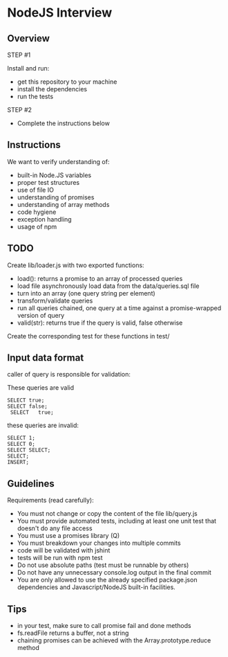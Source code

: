 # NodeJS Interview

## Overview

STEP #1

Install and run:

* get this repository to your machine
* install the dependencies
* run the tests

STEP #2

* Complete the instructions below

## Instructions

We want to verify understanding of:

* built-in Node.JS variables
* proper test structures
* use of file IO
* understanding of promises
* understanding of array methods
* code hygiene
* exception handling
* usage of npm

## TODO

Create lib/loader.js with two exported functions:

* load(): returns a promise to an array of processed queries
 * load file asynchronously load data from the data/queries.sql file
 * turn into an array (one query string per element)
 * transform/validate queries
 * run all queries chained, one query at a time against a promise-wrapped version of query
* valid(str): returns true if the query is valid, false otherwise

Create the corresponding test for these functions in test/

## Input data format

caller of query is responsible for validation:

These queries are valid

```
SELECT true;
SELECT false;
 SELECT   true;
```

these queries are invalid:

```
SELECT 1;
SELECT 0;
SELECT SELECT;
SELECT;
INSERT;
```

## Guidelines

Requirements (read carefully):

* You must not change or copy the content of the file lib/query.js
* You must provide automated tests, including at least one unit test that doesn't do any file access
* You must use a promises library (Q)
* You must breakdown your changes into multiple commits
* code will be validated with jshint
* tests will be run with npm test
* Do not use absolute paths (test must be runnable by others)
* Do not have any unnecessary console.log output in the final commit
* You are only allowed to use the already specified package.json dependencies and Javascript/NodeJS built-in facilities.

## Tips

* in your test, make sure to call promise fail and done methods
* fs.readFile returns a buffer, not a string
* chaining promises can be achieved with the Array.prototype.reduce method